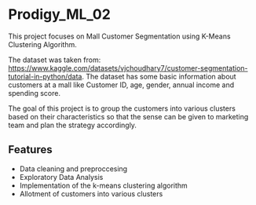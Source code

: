 # Prodigy_ML_02
This project focuses on Mall Customer Segmentation using K-Means Clustering Algorithm.

The dataset was taken from: https://www.kaggle.com/datasets/vjchoudhary7/customer-segmentation-tutorial-in-python/data. The dataset has some basic information about customers at a mall like Customer ID, age, gender, annual income and spending score.

The goal of this project is to group the customers into various clusters based on their characteristics so that the sense can be given to marketing team and plan the strategy accordingly.

## Features
- Data cleaning and preproccesing
- Exploratory Data Analysis
- Implementation of the k-means clustering algorithm
- Allotment of customers into various clusters
